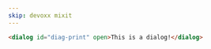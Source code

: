 ```yaml
---
skip: devoxx mixit
---
```


```html
<dialog id="diag-print" open>This is a dialog!</dialog>
```

<style scoped contenteditable="true">.editable dialog {
  box-shadow: .25em .25em .125em rgba(0, 0, 0, 0.42);
}
.editable dialog::backdrop {
  position: fixed;
  top: 0; right: 0; bottom: 0; left: 0;
  background-color: rgba(0, 0, 0, 0.8);
}
</style>

<div class="editable">
  <dialog id="diag">This is a dialog!</dialog>
</div>
